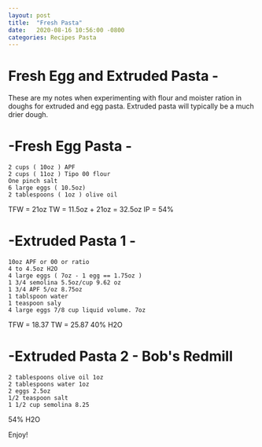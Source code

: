 ```yaml
---
layout: post
title:  "Fresh Pasta"
date:   2020-08-16 10:56:00 -0800
categories: Recipes Pasta 
---
```


# Fresh Egg and Extruded Pasta -

These are my notes when experimenting with flour and moister ration in doughs for extruded and egg pasta.  Extruded pasta will typically be a much drier dough.  

# -Fresh Egg Pasta - 

	2 cups ( 10oz ) APF 
	2 cups ( 11oz ) Tipo 00 flour
	One pinch salt
	6 large eggs ( 10.5oz)
	2 tablespoons ( 1oz ) olive oil 

TFW = 21oz
TW = 11.5oz + 21oz = 32.5oz
IP = 54%


# -Extruded Pasta 1 - 
	
	10oz APF or 00 or ratio
	4 to 4.5oz H2O
	4 large eggs ( 7oz - 1 egg == 1.75oz )
	1 3/4 semolina 5.5oz/cup 9.62 oz 
	1 3/4 APF 5/oz 8.75oz 
	1 tablspoon water
	1 teaspoon saly
	4 large eggs 7/8 cup liquid volume. 7oz

TFW = 18.37
TW = 25.87
40% H2O

# -Extruded Pasta 2 - Bob's Redmill
	
	2 tablespoons olive oil 1oz
	2 tablespoons water 1oz
	2 eggs 2.5oz
	1/2 teaspoon salt
	1 1/2 cup semolina 8.25

54% H2O



Enjoy!

[github-pages]: https://pages.github.com/
[jekyll-gh]:   https://github.com/jekyll/jekyll
